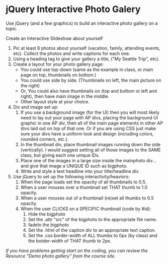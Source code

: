 jQuery Interactive Photo Galery
===============================

Use jQuery (and a few graphics) to build an interactive photo gallery on a topic.

Create an Interactive Slideshow about yourself

1.	Pic at least 6 photos about yourself (vacation, family, attending events, etc). Collect the photos and write captions for each one.
2.	Using a heading tag to give your gallery a title, ("My Seattle Trip", etc).
3.	Create a layout for your photo gallery page:
	*	You could use top-down (same as the example in class, or main page on top, thumbnails on bottom.)
	*	You could use side by side. (Thumbnails on left, the main picture on the right)
	*	Or, You could also have thumbnails on (top and bottom or left and right), then have main image in the middle.
	* 	Other layout style at your choice.
3.	Div and image set up:
	1.	If you use a background image (for the UI) then you will most likely need to lay out your page with AP divs, placing the background UI graphic in one AP div, then all of the main page elements in other AP divs laid out on top of that one. Or if you are using CSS just make sure your divs have a uniform look and design (including colors, rounded corners, etc.).
	2.	In the thumbnail div, place thumbnail images running down the side (vertically). I would suggest setting all of those images to the SAME class, but giving each one unique IDs.
	3.	Place one of the images in a large size inside the mainphoto div... and give that image a UNIQUE ID such as bigphoto.
	4.	Write and style a text headline into your title/headline div.
4.	Use jQuery to set up the following interactivity/heaviors:
	1.	When the page loads set the opacity of all thumbnails to 0.5.
	2.	When a user mouses over a thumbnail set THAT thumb to 1.0 opacity.
	3.	When a user mouses out of a thumbnail (re)set all thumbs to 0.5 opacity.
	4.	When the user CLICKS on a SPECIFIC thumbnail (code by #id):
		1.	Hide the bigphoto
		2.	Set the .attr "src" of the bigphoto to the appropriate file name.
		3.	fadeIn the bigphoto
		4.	Set the .html of the caption div to an appropriate text caption.
		5.	Set the .css border-width of ALL thumbs to 0px (by class) and the botder-width of THAT thumb to 2px.

_If you have problems getting start on the coding, you can review the Resource "Demo photo gallery" from the course site._